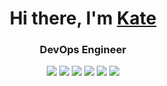 <h1 align="center">Hi there, I'm <a href="https://t.me/Assokka" target="_blank">Kate</a> 
<h3 align="center">DevOps Engineer</h3>
<p align=center><img src=https://img.shields.io/badge/docker-%230db7ed.svg?style=for-the-badge&logo=docker&logoColor=white>
<img src=https://img.shields.io/badge/ansible-%231A1918.svg?style=for-the-badge&logo=ansible&logoColor=white>
<img src=https://img.shields.io/badge/teamcity-000000.svg?style=for-the-badge&logo=teamcity&logoColor=white>
<img src=https://img.shields.io/badge/gitlab%20ci-%23181717.svg?style=for-the-badge&logo=gitlab&logoColor=white>
<img src=https://img.shields.io/badge/go-%2300ADD8.svg?style=for-the-badge&logo=go&logoColor=white>
<img src=https://img.shields.io/badge/git-%23F05033.svg?style=for-the-badge&logo=git&logoColor=white</p> 
